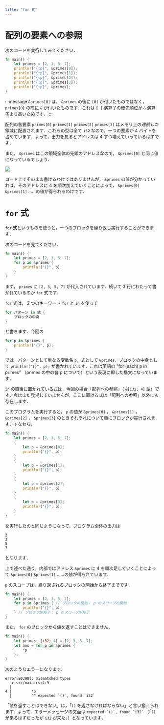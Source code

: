 ```yaml
---
title: "for 式"
---
```

# 配列の要素への参照
次のコードを実行してみてください．
```rust
fn main() {
    let primes = [2, 3, 5, 7];
    println!("{:p}", &primes[0]);
    println!("{:p}", &primes[1]);
    println!("{:p}", &primes[2]);
    println!("{:p}", &primes[3]);
    println!("{:p}", &primes);
}
```
:::message
`&primes[0]` は， `&primes` の後に `[0]` が付いたものではなく， `primes[0]` の前に `&` が付いたものです．これは `[ ]` 演算子の優先順位が `&` 演算子より高いためです．
:::

配列の各要素 `primes[0]` `primes[1]` `primes[2]` `primes[3]` はメモリ上の*連続した*領域に配置されます．これらの型は全て `i32` なので，一つの要素が 4 バイトを占めています．よって，出力を見るとアドレスは 4 ずつ増えていっているはずです．

また， `&primes` はこの領域全体の先頭のアドレスなので， `&primes[0]` と同じ値になっているでしょう．

![](https://storage.googleapis.com/zenn-user-upload/06mhncj0v2i510yl1170n1jz8x03)

コード上でそのまま書けるわけではありませんが， `&primes` の値が分かっていれば，そのアドレスに 4 を順次加えていくことによって， `&primes[0]` `&primes[1]` ……の値が得られるわけです．
# `for` 式
**`for` 式**というものを使うと，一つのブロックを繰り返し実行することができます．

次のコードを見てください．
```rust
fn main() {
    let primes = [2, 3, 5, 7];
    for p in &primes {
        println!("{}", p);
    }
}
```
まず， `primes` に `[2, 3, 5, 7]` が代入されています．続いて 3 行にわたって書かれているのが `for` 式です．

`for` 式は， 2 つのキーワード `for` と `in` を使って
```rust
for パターン in 式 {
    ブロックの中身
}
```
と書きます．今回の
```rust
for p in &primes {
    println!("{}", p);
}
```
では，パターンとして単なる変数名 `p`，式として `&primes`，ブロックの中身として `println!("{}", p);` が書かれています．これは英語の "for (each) p in primes" （primes の中の各 p について）という表現に即した構文になっています．

`in` の直後に置かれている式は，今回の場合「配列への参照」（ `&[i32; 4]` 型）です．今はまだ登場していませんが，ここに置ける式は「配列への参照」以外にも存在します．

このプログラムを実行すると， `p` の値が `&primes[0]` ， `&primes[1]` ， `&primes[2]` ， `&primes[3]` のときそれぞれについて順にブロックが実行されます．すなわち，
```rust
fn main() {
    let primes = [2, 3, 5, 7];
    {
        let p = &primes[0];
        println!("{}", p);
    }
    {
        let p = &primes[1];
        println!("{}", p);
    }
    {
        let p = &primes[2];
        println!("{}", p);
    }
    {
        let p = &primes[3];
        println!("{}", p);
    }
}
```
を実行したのと同じようになって，プログラム全体の出力は
```
2
3
5
7
```
となります．

上で述べた通り，内部ではアドレス `&primes` に 4 を順次足していくことによって `&primes[0]` `&primes[1]` ……の値が得られています．

`p` のスコープは，繰り返されるブロックの開始から終了までです．
```rust
fn main() {
    let primes = [2, 3, 5, 7];
    for p in &primes { // ブロックの開始： p のスコープの開始
        println!("{}", p);
    } // ブロックの終了： p のスコープの終了
}
```

また， `for` のブロックから値を返すことはできません．
```rust
fn main() {
    let primes: [i32; 4] = [2, 3, 5, 7];
    let ans = for p in &primes {
        *p
    };
}
```
次のようなエラーになります．
```
error[E0308]: mismatched types
 --> src/main.rs:4:9
  |
4 |         *p
  |         ^^ expected `()`, found `i32`
```
「値を返すことはできない」は，「`()` を返さなければならない」と言い換えられます．よって，エラーメッセージの文面は `` expected `()`, found `i32` `` （「`()` が来るはずだったが `i32` が来た」）となっています．
